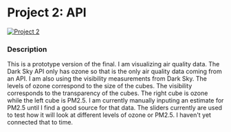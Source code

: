 # Project 2: API

[![Project 2](https://img.youtube.com/vi/9XM8Ffbd5uo/0.jpg)](https://www.youtube.com/watch?v=9XM8Ffbd5uo&feature=youtu.be)


### Description

This is a prototype version of the final. I am visualizing air quality data. The Dark Sky API only has ozone so that is the only air quality data coming from an API. I am also using the visibility measurements from Dark Sky. The levels of ozone correspond to the size of the cubes. The visibility corresponds to the transparency of the cubes. The right cube is ozone while the left cube is PM2.5. I am currently manually inputing an estimate for PM2.5 until I find a good source for that data. The sliders currently are used to test how it will look at different levels of ozone or PM2.5. I haven't yet connected that to time.  